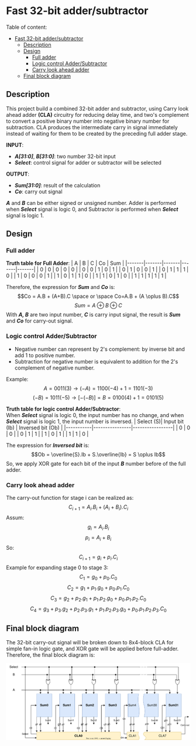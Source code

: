 # Fast 32-bit adder/subtractor
Table of content:
- [Fast 32-bit adder/subtractor](#fast-32-bit-addersubtractor)
  - [Description](#description)
  - [Design](#design)
    - [Full adder](#full-adder)
    - [Logic control Adder/Subtractor](#logic-control-addersubtractor)
    - [Carry look ahead adder](#carry-look-ahead-adder)
  - [Final block diagram](#final-block-diagram)

## Description
This project build a combined 32-bit adder and subtractor, using Carry look ahead adder **(CLA)** circuitry for reducing delay time, and two's complement to convert a positive binary number into negative binary number for subtraction. CLA produces the intermediate carry in signal immediately instead of waiting for them to be created by the preceding full adder stage.

**INPUT**:
- ***A[31:0]***, ***B[31:0]***: two number 32-bit input
- ***Select***: control signal for adder or subtractor will be selected

**OUTPUT**:
- ***Sum[31:0]***: result of the calculation
- ***Co***: carry out signal

***A*** and ***B*** can be either signed or unsigned number. Adder is performed when ***Select*** signal is logic 0, and Subtractor is performed when ***Select*** signal is logic 1.

## Design
### Full adder
**Truth table for Full Adder**:
|   A   |   B   |   C   |   Co  |  Sum  |
|-------|-------|-------|-------|-------|
|   0   |   0   |   0   |   0   |   0   |
|   0   |   0   |   1   |   0   |   1   |
|   0   |   1   |   0   |   0   |   1   |
|   0   |   1   |   1   |   1   |   0   |
|   1   |   0   |   0   |   0   |   1   |
|   1   |   0   |   1   |   1   |   0   |
|   1   |   1   |   0   |   1   |   0   |
|   1   |   1   |   1   |   1   |   1   |

Therefore, the expression for ***Sum*** and ***Co*** is:
$$Co = A.B + (A+B).C \space or \space Co=A.B + (A \oplus B).C$$
$$Sum = A \oplus B \oplus C$$
With ***A, B*** are two input number, ***C*** is carry input signal, the result is ***Sum*** and ***Co*** for carry-out signal.

### Logic control Adder/Subtractor
- Negative number can represent by 2's complement: by inverse bit and add 1 to positive number.
- Subtraction for negative number is equivalent to addition for the 2's complement of negative number.

Example:
$$A = 0011(3) \rightarrow (-A) = 1100(-4) + 1 = 1101(-3)$$
$$(-B) = 1011(-5) \rightarrow [-(-B)] = B = 0100(4) + 1 = 0101(5)$$

**Truth table for logic control Adder/Subtractor**:<br>
When ***Select*** signal is logic 0, the input number has no change, and when ***Select*** signal is logic 1, the input number is inversed.
| Select (S)| Input bit (Ib) | Inversed bit (Ob) |
|-----------|----------------|-----------------|
|     0     |       0        |       0         |
|     0     |       1        |       1         |
|     1     |       0        |       1         |
|     1     |       1        |       0         |

The expression for ***Inversed bit*** is:
$$Ob = \overline{S}.Ib + S.\overline{Ib} = S \oplus Ib$$
So, we apply XOR gate for each bit of the input  ***B*** number before of the full adder.

### Carry look ahead adder
The carry-out function for stage i can be realized as:
$$C_{i+1} = A_i.B_i + (A_i+B_i).C_i$$
Assum:
$$g_i = A_i.B_i$$
$$p_i = A_i + B_i$$
So:
$$C_{i+1} = g_i + p_i.C_i$$
Example for expanding stage 0 to stage 3:
$$C_1 = g_0 + p_0.C_0$$
$$C_2 = g_1 + p_1.g_0 + p_0.p_1.C_0$$
$$C_3 = g_2 + p_2.g_1 + p_1.p_2.g_0 + p_0.p_1.p_2.C_0$$
$$C_4 = g_3 + p_3.g_2 + p_2.p_3.g_1 + p_1.p_2.p_3.g_0+ p_0.p_1.p_2.p_3.C_0$$

## Final block diagram
The 32-bit carry-out signal will be broken down to 8x4-block CLA for simple fan-in logic gate, and XOR gate will be applied before full-adder. Therefore, the final block diagram is:

![final-fast-add-sub-diagram](https://github.com/GSXAM/LearningFPGA/blob/master/images/final-fast-add-sub-diagram.svg)
